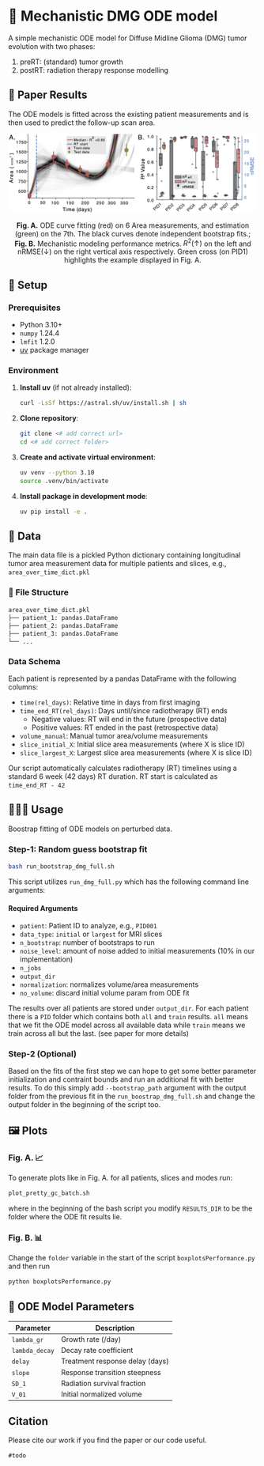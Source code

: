# 🧬 Mechanistic DMG ODE model

A simple mechanistic ODE model for Diffuse Midline Glioma (DMG) tumor evolution with two phases:
1) preRT: (standard) tumor growth 
2) postRT: radiation therapy response modelling

## 📄 Paper Results

The ODE models is fitted across the existing patient measurements and is then used to predict the follow-up scan area.

<div align="center">

![Data Structure Overview](fig_MM_perf_final.png)

**Fig. A.** ODE curve fitting (red) on 6 Area measurements, and estimation (green) on the 7th. The black curves denote independent bootstrap fits.;
**Fig. B.** Mechanistic modeling performance metrics. $R^2(\uparrow)$ on the left and nRMSE($\downarrow$) on the right vertical axis respectively. Green cross (on PID1) highlights the example displayed in Fig. A.


</div>

## 💾 Setup

### Prerequisites
- Python 3.10+
- `numpy` 1.24.4
- `lmfit` 1.2.0
- [uv](https://github.com/astral-sh/uv) package manager

### Environment

1. **Install uv** (if not already installed):
   ```bash
   curl -LsSf https://astral.sh/uv/install.sh | sh
   ```

2. **Clone repository**:
   ```bash
   git clone <# add correct url>
   cd <# add correct folder>
   ```

3. **Create and activate virtual environment**:
   ```bash
   uv venv --python 3.10
   source .venv/bin/activate
   ```

4. **Install package in development mode**:
   ```bash
   uv pip install -e .
   ```


## 🩻 Data

The main data file is a pickled Python dictionary containing longitudinal tumor area measurement data for multiple patients and slices, e.g., ``area_over_time_dict.pkl``

### 📁 File Structure
```
area_over_time_dict.pkl
├── patient_1: pandas.DataFrame
├── patient_2: pandas.DataFrame
├── patient_3: pandas.DataFrame
└── ...
```

### Data Schema

Each patient is represented by a pandas DataFrame with the following columns:

- `time(rel_days)`: Relative time in days from first imaging
- `time_end_RT(rel_days)`: Days until/since radiotherapy (RT) ends
  - Negative values: RT will end in the future (prospective data)
  - Positive values: RT ended in the past (retrospective data)
- `volume_manual`: Manual tumor area/volume measurements
- `slice_initial_X`: Initial slice area measurements (where X is slice ID)
- `slice_largest_X`: Largest slice area measurements (where X is slice ID)

Our script automatically calculates radiotherapy (RT) timelines using a standard 6 week (42 days) RT duration. RT start is calculated as `time_end_RT - 42`

## 🧑🏾‍💻 Usage

Boostrap fitting of ODE models on perturbed data.

### Step-1: Random guess bootstrap fit
```bash
bash run_bootstrap_dmg_full.sh
```

This script utilizes `run_dmg_full.py` which has the following command line arguments:

#### Required Arguments
- `patient`: Patient ID to analyze, e.g., `PID001`
- `data_type`: `initial` or `largest` for MRI slices
- `n_bootstrap`: number of bootstraps to run
- `noise_level`: amount of noise added to initial measurements (10% in our implementation)
- `n_jobs`
- `output_dir`
- `normalization`: normalizes volume/area measurements
- `no_volume`: discard initial volume param from ODE fit

The results over all patients are stored under `output_dir`. For each patient there is a `PID` folder which contains both `all` and `train` results. `all` means that we fit the ODE model across all available data while `train` means we train across all but the last. (see paper for more details)

### Step-2 (Optional)

Based on the fits of the first step we can hope to get some better parameter initialization and contraint bounds and run an additional fit with better results.
To do this simply add `--bootstrap_path` argument with the output folder from the previous fit in the `run_boostrap_dmg_full.sh` and change the output folder in the beginning of the script too.

## 🖼️ Plots

### Fig. A. 📈

To generate plots like in Fig. A. for all patients, slices and modes run:
```bash
plot_pretty_gc_batch.sh
```
where in the beginning of the bash script you modify `RESULTS_DIR` to be the folder where the ODE fit results lie.

### Fig. B. 📊

Change the `folder` variable in the start of the script `boxplotsPerformance.py` and then run

```bash
python boxplotsPerformance.py
```

## 🔬 ODE Model Parameters

| Parameter | Description |
|-----------|-------------|
| `lambda_gr` | Growth rate (/day) |
| `lambda_decay` | Decay rate coefficient |
| `delay` | Treatment response delay (days) |
| `slope` | Response transition steepness |
| `SD_1` | Radiation survival fraction |
| `V_01` | Initial normalized volume |

## Citation

Please cite our work if you find the paper or our code useful.

```
#todo
```